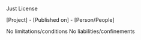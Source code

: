 Just License

[Project] - [Published on] - [Person/People]

No limitations/conditions
No liabilities/confinements
